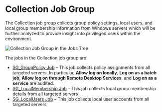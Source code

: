 # Collection Job Group

The Collection job group collects group policy settings, local users, and local group membership
information from Windows servers which will be further analyzed to provide insight into privileged
users within the environment.

![Collection Job Group in the Jobs Tree](/img/versioned_docs/accessanalyzer_11.6/accessanalyzer/solutions/exchange/databases/collection/collectionjobstree.webp)

The jobs in the Collection job group are:

- [SG_GroupPolicy Job](/docs/accessanalyzer/11.6/solutions/windows/privilegedaccounts/logonrights/collection/sg_grouppolicy.md)
  – This job collects policy assignments from all targeted servers. In particular, **Allow log on
  locally**, **Log on as a batch job**, **Allow log on through Remote Desktop Services**, and **Log
  on as a service** are audited.
- [SG_LocalMembership Job](/docs/accessanalyzer/11.6/solutions/windows/privilegedaccounts/logonrights/collection/sg_localmembership.md)
  – This job collects local group membership details from all targeted servers
- [SG_LocalUsers Job](/docs/accessanalyzer/11.6/solutions/windows/privilegedaccounts/logonrights/collection/sg_localusers.md)
  – This job collects local user accounts from all targeted servers
